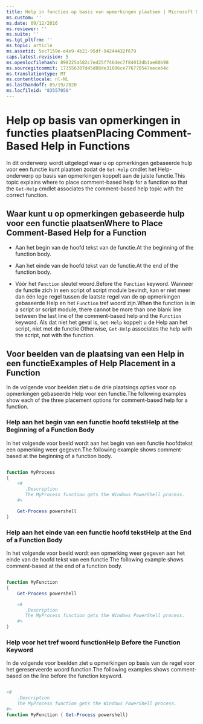 ```yaml
---
title: Help in functies op basis van opmerkingen plaatsen | Microsoft Docs
ms.custom: ''
ms.date: 09/12/2016
ms.reviewer: ''
ms.suite: ''
ms.tgt_pltfrm: ''
ms.topic: article
ms.assetid: 5ec7159e-e4e9-4b21-95df-94244432f679
caps.latest.revision: 5
ms.openlocfilehash: 898225a582c7ed25f746dec7f84012db1ae60b98
ms.sourcegitcommit: 173556307d45d88de31086ce776770547eece64c
ms.translationtype: MT
ms.contentlocale: nl-NL
ms.lasthandoff: 05/19/2020
ms.locfileid: "83557058"
---
```

# <a name="placing-comment-based-help-in-functions"></a><span data-ttu-id="45b58-102">Help op basis van opmerkingen in functies plaatsen</span><span class="sxs-lookup"><span data-stu-id="45b58-102">Placing Comment-Based Help in Functions</span></span>

<span data-ttu-id="45b58-103">In dit onderwerp wordt uitgelegd waar u op opmerkingen gebaseerde hulp voor een functie kunt plaatsen zodat de `Get-Help` cmdlet het Help-onderwerp op basis van opmerkingen koppelt aan de juiste functie.</span><span class="sxs-lookup"><span data-stu-id="45b58-103">This topic explains where to place comment-based help for a function so that the `Get-Help` cmdlet associates the comment-based help topic with the correct function.</span></span>

## <a name="where-to-place-comment-based-help-for-a-function"></a><span data-ttu-id="45b58-104">Waar kunt u op opmerkingen gebaseerde hulp voor een functie plaatsen</span><span class="sxs-lookup"><span data-stu-id="45b58-104">Where to Place Comment-Based Help for a Function</span></span>

- <span data-ttu-id="45b58-105">Aan het begin van de hoofd tekst van de functie.</span><span class="sxs-lookup"><span data-stu-id="45b58-105">At the beginning of the function body.</span></span>

- <span data-ttu-id="45b58-106">Aan het einde van de hoofd tekst van de functie.</span><span class="sxs-lookup"><span data-stu-id="45b58-106">At the end of the function body.</span></span>

- <span data-ttu-id="45b58-107">Vóór het `Function` sleutel woord.</span><span class="sxs-lookup"><span data-stu-id="45b58-107">Before the `Function` keyword.</span></span> <span data-ttu-id="45b58-108">Wanneer de functie zich in een script of script module bevindt, kan er niet meer dan één lege regel tussen de laatste regel van de op opmerkingen gebaseerde Help en het `Function` tref woord zijn.</span><span class="sxs-lookup"><span data-stu-id="45b58-108">When the function is in a script or script module, there cannot be more than one blank line between the last line of the comment-based help and the `Function` keyword.</span></span> <span data-ttu-id="45b58-109">Als dat niet het geval is, `Get-Help` koppelt u de Help aan het script, niet met de functie.</span><span class="sxs-lookup"><span data-stu-id="45b58-109">Otherwise, `Get-Help` associates the help with the script, not with the function.</span></span>

## <a name="examples-of-help-placement-in-a-function"></a><span data-ttu-id="45b58-110">Voor beelden van de plaatsing van een Help in een functie</span><span class="sxs-lookup"><span data-stu-id="45b58-110">Examples of Help Placement in a Function</span></span>

 <span data-ttu-id="45b58-111">In de volgende voor beelden ziet u de drie plaatsings opties voor op opmerkingen gebaseerde Help voor een functie.</span><span class="sxs-lookup"><span data-stu-id="45b58-111">The following examples show each of the three placement options for comment-based help for a function.</span></span>

### <a name="help-at-the-beginning-of-a-function-body"></a><span data-ttu-id="45b58-112">Help aan het begin van een functie hoofd tekst</span><span class="sxs-lookup"><span data-stu-id="45b58-112">Help at the Beginning of a Function Body</span></span>

 <span data-ttu-id="45b58-113">In het volgende voor beeld wordt aan het begin van een functie hoofdtekst een opmerking weer gegeven.</span><span class="sxs-lookup"><span data-stu-id="45b58-113">The following example shows comment-based at the beginning of a function body.</span></span>

```powershell

function MyProcess
{
    <#
       .Description
       The MyProcess function gets the Windows PowerShell process.
    #>

    Get-Process powershell
}

```

### <a name="help-at-the-end-of-a-function-body"></a><span data-ttu-id="45b58-114">Help aan het einde van een functie hoofd tekst</span><span class="sxs-lookup"><span data-stu-id="45b58-114">Help at the End of a Function Body</span></span>

 <span data-ttu-id="45b58-115">In het volgende voor beeld wordt een opmerking weer gegeven aan het einde van de hoofd tekst van een functie.</span><span class="sxs-lookup"><span data-stu-id="45b58-115">The following example shows comment-based at the end of a function body.</span></span>

```powershell

function MyFunction
{
    Get-Process powershell

    <#
       .Description
       The MyProcess function gets the Windows PowerShell process.
    #>
}

```

### <a name="help-before-the-function-keyword"></a><span data-ttu-id="45b58-116">Help voor het tref woord function</span><span class="sxs-lookup"><span data-stu-id="45b58-116">Help Before the Function Keyword</span></span>

 <span data-ttu-id="45b58-117">In de volgende voor beelden ziet u opmerkingen op basis van de regel voor het gereserveerde woord function.</span><span class="sxs-lookup"><span data-stu-id="45b58-117">The following examples shows comment-based on the line before the function keyword.</span></span>

```powershell

<#
    .Description
    The MyProcess function gets the Windows PowerShell process.
#>
function MyFunction { Get-Process powershell}

```
